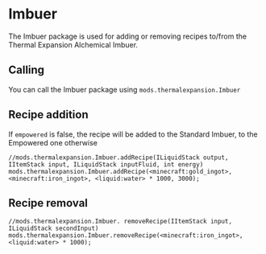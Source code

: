 # Imbuer

The Imbuer package is used for adding or removing recipes to/from the Thermal Expansion Alchemical Imbuer.

## Calling
You can call the Imbuer package using `mods.thermalexpansion.Imbuer`

## Recipe addition

If `empowered` is false, the recipe will be added to the Standard Imbuer, to the Empowered one otherwise

```
//mods.thermalexpansion.Imbuer.addRecipe(ILiquidStack output, IItemStack input, ILiquidStack inputFluid, int energy)
mods.thermalexpansion.Imbuer.addRecipe(<minecraft:gold_ingot>, <minecraft:iron_ingot>, <liquid:water> * 1000, 3000);
```

## Recipe removal

```
//mods.thermalexpansion.Imbuer. removeRecipe(IItemStack input, ILiquidStack secondInput)
mods.thermalexpansion.Imbuer.removeRecipe(<minecraft:iron_ingot>, <liquid:water> * 1000);
```